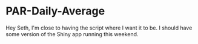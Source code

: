 # PAR-Daily-Average

Hey Seth, I'm close to having the script where I want it to be. I should have some version of the Shiny app running this weekend.
